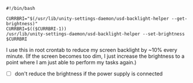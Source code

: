 ```
#!/bin/bash

CURRBRI="$(/usr/lib/unity-settings-daemon/usd-backlight-helper --get-brightness)"
CURRBRI=$(($CURRBRI-1))
/usr/lib/unity-settings-daemon/usd-backlight-helper --set-brightness $CURRBRI
```
I use this in root crontab to reduce my screen backlight by ~10% every minute. (If the screen becomes too dim, I just increase the brightness to a point where I am just able to perform my tasks again.)

- [ ] don't reduce the brightness if the power supply is connected
